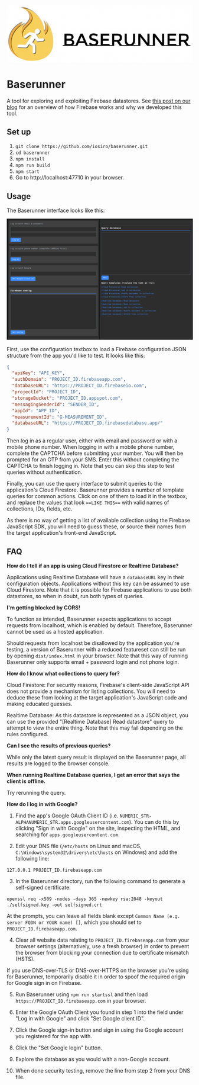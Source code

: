 ![](baserunner-logo.png)

# Baserunner

A tool for exploring and exploiting Firebase datastores. See [this post on our blog](https://iosiro.com/blog/baserunner-exploiting-firebase-datastores) for an overview of how Firebase works and why we developed this tool.

## Set up

1. `git clone https://github.com/iosiro/baserunner.git`
2. `cd baserunner`
3. `npm install`
4. `npm run build`
5. `npm start`
6. Go to http://localhost:47710 in your browser.

## Usage

The Baserunner interface looks like this:

![](baserunner.png)

First, use the configuration textbox to load a Firebase configuration JSON structure from the app you'd like to test. It looks like this:

```json
{
  "apiKey": "API_KEY",
  "authDomain": "PROJECT_ID.firebaseapp.com",
  "databaseURL": "https://PROJECT_ID.firebaseio.com",
  "projectId": "PROJECT_ID",
  "storageBucket": "PROJECT_ID.appspot.com",
  "messagingSenderId": "SENDER_ID",
  "appId": "APP_ID",
  "measurementId": "G-MEASUREMENT_ID",
  "databaseURL": "https://PROJECT_ID.firebasedatabase.app/"
}
```

Then log in as a regular user, either with email and password or with a mobile phone number. When logging in with a mobile phone number, complete the CAPTCHA before submitting your number. You will then be prompted for an OTP from your SMS. Enter this without completing the CAPTCHA to finish logging in. Note that you can skip this step to test queries without authentication.

Finally, you can use the query interface to submit queries to the application's Cloud Firestore. Baserunner provides a number of template queries for common actions. Click on one of them to load it in the textbox, and replace the values that look `==LIKE THIS==` with valid names of collections, IDs, fields, etc.

As there is no way of getting a list of available collection using the Firebase JavaScript SDK, you will need to guess these, or source their names from the target application's front-end JavaScript.

## FAQ

**How do I tell if an app is using Cloud Firestore or Realtime Database?**

Applications using Realtime Database will have a `databaseURL` key in their configuration objects. Applications without this key can be assumed to use Cloud Firestore. Note that it is possible for Firebase applications to use both datastores, so when in doubt, run both types of queries.

**I'm getting blocked by CORS!**

To function as intended, Baserunner expects applications to accept requests from localhost, which is enabled by default. Therefore, Baserunner cannot be used as a hosted application.

Should requests from localhost be disallowed by the application you're testing, a version of Baserunner with a reduced featureset can still be run by opening `dist/index.html` in your browser. Note that this way of running Baserunner only supports email + password login and not phone login.

**How do I know what collections to query for?**

Cloud Firestore: For security reasons, Firebase's client-side JavaScript API does not provide a mechanism for listing collections. You will need to deduce these from looking at the target application's JavaScript code and making educated guesses.

Realtime Database: As this datastore is represented as a JSON object, you can use the provided "[Realtime Database] Read datastore" query to attempt to view the entire thing. Note that this may fail depending on the rules configured.

**Can I see the results of previous queries?**

While only the latest query result is displayed on the Baserunner page, all results are logged to the browser console.

**When running Realtime Database queries, I get an error that says the client is offline.**

Try rerunning the query.

**How do I log in with Google?**

1. Find the app's Google OAuth Client ID (i.e. `NUMERIC_STR-ALPHANUMERIC_STR.apps.googleusercontent.com`). You can do this by clicking "Sign in with Google" on the site, inspecting the HTML, and searching for `apps.googleusercontent.com`.

2. Edit your DNS file (`/etc/hosts` on Linux and macOS, `C:\Windows\system32\drivers\etc\hosts` on Windows) and add the following line:

```
127.0.0.1 PROJECT_ID.firebaseapp.com
```

3. In the Baserunner directory, run the following command to generate a self-signed certificate:

```
openssl req -x509 -nodes -days 365 -newkey rsa:2048 -keyout ./selfsigned.key -out selfsigned.crt
```

At the prompts, you can leave all fields blank except `Common Name (e.g. server FQDN or YOUR name) []`, which you should set to `PROJECT_ID.firebaseapp.com`.

4. Clear all website data relating to `PROJECT_ID.firebaseapp.com` from your browser settings (alternatively, use a fresh browser) in order to prevent the browser from blocking your connection due to certificate mismatch (HSTS).

If you use DNS-over-TLS or DNS-over-HTTPS on the browser you're using for Baserunner, temporarily disable it in order to spoof the required origin for Google sign in on Firebase.

5. Run Baserunner using `npm run startssl` and then load `https://PROJECT_ID.firebaseapp.com` in your browser.

6. Enter the Google OAuth Client you found in step 1 into the field under "Log in with Google" and click "Set Google client ID".

7. Click the Google sign-in button and sign in using the Google account you registered for the app with.

8. Click the "Set Google login" button.

9. Explore the database as you would with a non-Google account.

10. When done security testing, remove the line from step 2 from your DNS file.
